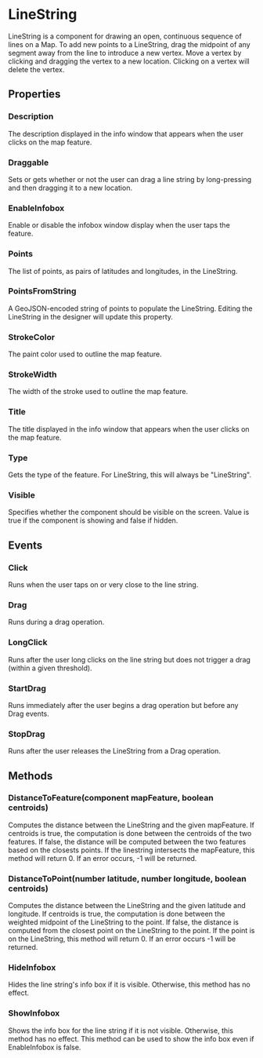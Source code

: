 # LineString

LineString is a component for drawing an open, continuous sequence of lines on a Map. To add new points to a LineString, drag the midpoint of any segment away from the line to introduce a new vertex. Move a vertex by clicking and dragging the vertex to a new location. Clicking on a vertex will delete the vertex.

## Properties

### Description

The description displayed in the info window that appears when the user clicks on the map feature.

### Draggable

Sets or gets whether or not the user can drag a line string by long-pressing and then dragging it to a new location.

### EnableInfobox

Enable or disable the infobox window display when the user taps the feature.

### Points

The list of points, as pairs of latitudes and longitudes, in the LineString.

### PointsFromString

A GeoJSON-encoded string of points to populate the LineString. Editing the LineString in the designer will update this property.

### StrokeColor

The paint color used to outline the map feature.

### StrokeWidth

The width of the stroke used to outline the map feature.

### Title

The title displayed in the info window that appears when the user clicks on the map feature.

### Type

Gets the type of the feature. For LineString, this will always be "LineString".

### Visible

Specifies whether the component should be visible on the screen. Value is true if the component is showing and false if hidden.

## Events

### Click

Runs when the user taps on or very close to the line string.

### Drag

Runs during a drag operation.

### LongClick

Runs after the user long clicks on the line string but does not trigger a drag \(within a given threshold\).

### StartDrag

Runs immediately after the user begins a drag operation but before any Drag events.

### StopDrag

Runs after the user releases the LineString from a Drag operation.

## Methods

### DistanceToFeature\(component mapFeature, boolean centroids\)

Computes the distance between the LineString and the given mapFeature. If centroids is true, the computation is done between the centroids of the two features. If false, the distance will be computed between the two features based on the closests points. If the linestring intersects the mapFeature, this method will return 0. If an error occurs, -1 will be returned.

### DistanceToPoint\(number latitude, number longitude, boolean centroids\)

Computes the distance between the LineString and the given latitude and longitude. If centroids is true, the computation is done between the weighted midpoint of the LineString to the point. If false, the distance is computed from the closest point on the LineString to the point. If the point is on the LineString, this method will return 0. If an error occurs -1 will be returned.

### HideInfobox

Hides the line string's info box if it is visible. Otherwise, this method has no effect.

### ShowInfobox

Shows the info box for the line string if it is not visible. Otherwise, this method has no effect. This method can be used to show the info box even if EnableInfobox is false.

